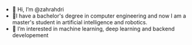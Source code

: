 - 👋 Hi, I’m @zahrahdri
- 🌟I have a bachelor's degree in computer engineering and now I am a master's student in artificial intelligence and robotics.
- 👀 I’m interested in machine learning, deep learning and backend developement

<!---
zahrahdri/zahrahdri is a ✨ special ✨ repository because its `README.md` (this file) appears on your GitHub profile.
You can click the Preview link to take a look at your changes.
--->
